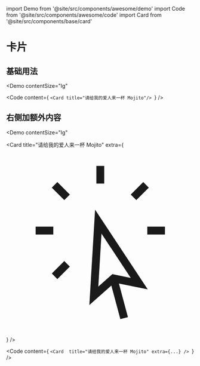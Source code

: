 import Demo from '@site/src/components/awesome/demo'
import Code from '@site/src/components/awesome/code'
import Card from '@site/src/components/base/card'


# 卡片
## 基础用法
<Demo
  contentSize="lg"
>
  <Card title="请给我的爱人来一杯 Mojito"/>
</Demo>

<Code
  content={
`<Card title="请给我的爱人来一杯 Mojito"/>
`}
/>

## 右侧加额外内容
<Demo
  contentSize="lg"
>
  <Card 
    title="请给我的爱人来一杯 Mojito"
    extra={
      <svg xmlns="http://www.w3.org/2000/svg" fill="none" viewBox="0 0 24 24" strokeWidth={1.5} stroke="currentColor" className="w-6 h-6">
        <path strokeLinecap="round" strokeLinejoin="round" d="M15.042 21.672L13.684 16.6m0 0l-2.51 2.225.569-9.47 5.227 7.917-3.286-.672zM12 2.25V4.5m5.834.166l-1.591 1.591M20.25 10.5H18M7.757 14.743l-1.59 1.59M6 10.5H3.75m4.007-4.243l-1.59-1.59" />
      </svg>
    }
  />
</Demo>

<Code
  content={
`<Card 
    title="请给我的爱人来一杯 Mojito"
    extra={...}
  />
`}
/>

